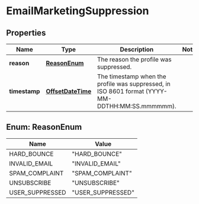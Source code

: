 # EmailMarketingSuppression

## Properties
Name | Type | Description | Notes
------------ | ------------- | ------------- | -------------
**reason** | [**ReasonEnum**](#ReasonEnum) | The reason the profile was suppressed. | 
**timestamp** | [**OffsetDateTime**](OffsetDateTime.md) | The timestamp when the profile was suppressed, in ISO 8601 format (YYYY-MM-DDTHH:MM:SS.mmmmmm). | 

<a name="ReasonEnum"></a>
## Enum: ReasonEnum
Name | Value
---- | -----
HARD_BOUNCE | &quot;HARD_BOUNCE&quot;
INVALID_EMAIL | &quot;INVALID_EMAIL&quot;
SPAM_COMPLAINT | &quot;SPAM_COMPLAINT&quot;
UNSUBSCRIBE | &quot;UNSUBSCRIBE&quot;
USER_SUPPRESSED | &quot;USER_SUPPRESSED&quot;
